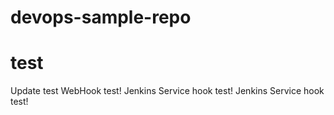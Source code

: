 # devops-sample-repo

# test
Update test
WebHook test!
Jenkins Service hook test!
Jenkins Service hook test!

